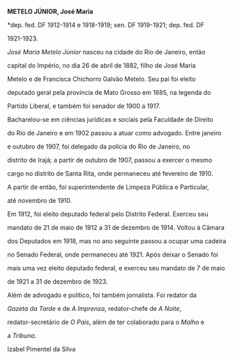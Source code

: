 **METELO JÚNIOR, José Maria**



\*dep. fed. DF 1912-1914 e 1918-1919; sen. DF 1919-1921; dep. fed. DF

1921-1923.



*José Maria Metelo Júnior* nasceu na cidade do Rio de Janeiro, então

capital do Império, no dia 26 de abril de 1882, filho de José Maria

Metelo e de Francisca Chichorro Galvão Metelo. Seu pai foi eleito

deputado geral pela província de Mato Grosso em 1885, na legenda do

Partido Liberal, e também foi senador de 1900 a 1917.



Bacharelou-se em ciências jurídicas e sociais pela Faculdade de Direito

do Rio de Janeiro e em 1902 passou a atuar como advogado. Entre janeiro

e outubro de 1907, foi delegado da polícia do Rio de Janeiro, no

distrito de Irajá; a partir de outubro de 1907, passou a exercer o mesmo

cargo no distrito de Santa Rita, onde permaneceu até fevereiro de 1910.

A partir de então, foi superintendente de Limpeza Pública e Particular,

até novembro de 1910.



Em 1912, foi eleito deputado federal pelo Distrito Federal. Exerceu seu

mandato de 21 de maio de 1912 a 31 de dezembro de 1914. Voltou à Câmara

dos Deputados em 1918, mas no ano seguinte passou a ocupar uma cadeira

no Senado Federal, onde permaneceu até 1921. Após deixar o Senado foi

mais uma vez eleito deputado federal, e exerceu seu mandato de 7 de maio

de 1921 a 31 de dezembro de 1923.



Além de advogado e político, foi também jornalista. Foi redator da

*Gazeta da Tarde* e de *A Imprensa*, redator-chefe de *A Noite*,

redator-secretário de *O País*, além de ter colaborado para o *Malho* e

a *Tribuna*.



Izabel Pimentel da Silva




